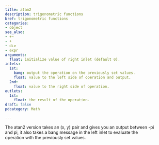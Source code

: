 ```yaml
---
title: atan2
description: trigonometric functions
bref: trigonometric functions
categories:
- object
see_also:
- +~
- +
- div
- expr
arguments:
  float: initialize value of right inlet (default 0).
inlets:
  1st:
    bang: output the operation on the previously set values.
    float: value to the left side of operation and output.
  2nd:
    float: value to the right side of operation.
outlets:
  1st:
    float: the result of the operation.
draft: false
pdcategory: Math

---
```

The atan2 version takes an (x, y) pair and gives you an output between -pi and pi, it also takes a bang message in the left inlet to evaluate the operation with the previously set values.
